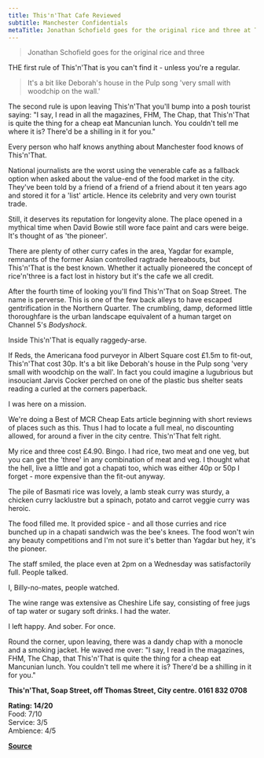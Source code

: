```yaml
---
title: This'n'That Cafe Reviewed
subtitle: Manchester Confidentials
metaTitle: Jonathan Schofield goes for the original rice and three at This & That Curry Cafe, Manchester
---
```



> Jonathan Schofield goes for the original rice and three

THE first rule of This'n'That is you can't find it - unless you're a regular.

> It's a bit like Deborah's house in the Pulp song 'very small with woodchip on the wall.'

The second rule is upon leaving This'n'That you'll bump into a posh tourist saying: "I say, I read in all the magazines, FHM, The Chap, that This'n'That is quite the thing for a cheap eat Mancunian lunch. You couldn't tell me where it is? There'd be a shilling in it for you."

Every person who half knows anything about Manchester food knows of This'n'That.

National journalists are the worst using the venerable cafe as a fallback option when asked about the value-end of the food market in the city. They've been told by a friend of a friend of a friend about it ten years ago and stored it for a 'list' article. Hence its celebrity and very own tourist trade.

Still, it deserves its reputation for longevity alone. The place opened in a mythical time when David Bowie still wore face paint and cars were beige. It's thought of as 'the pioneer'.

There are plenty of other curry cafes in the area, Yagdar for example, remnants of the former Asian controlled ragtrade hereabouts, but This'n'That is the best known. Whether it actually pioneered the concept of rice'n'three is a fact lost in history but it's the cafe we all credit. 

After the fourth time of looking you'll find This'n'That on Soap Street. The name is perverse. This is one of the few back alleys to have escaped gentrification in the Northern Quarter. The crumbling, damp, deformed little thoroughfare is the urban landscape equivalent of a human target on Channel 5's _Bodyshock_.

Inside This'n'That is equally raggedy-arse.

If Reds, the Americana food purveyor in Albert Square cost £1.5m to fit-out, This'n'That cost 30p. It's a bit like Deborah's house in the Pulp song 'very small with woodchip on the wall'. In fact you could imagine a lugubrious but insouciant Jarvis Cocker perched on one of the plastic bus shelter seats reading a curled at the corners paperback.  

I was here on a mission.

We're doing a Best of MCR Cheap Eats article beginning with short reviews of places such as this. Thus I had to locate a full meal, no discounting allowed, for around a fiver in the city centre. This'n'That felt right.

My rice and three cost £4.90. Bingo. I had rice, two meat and one veg, but you can get the 'three' in any combination of meat and veg. I thought what the hell, live a little and got a chapati too, which was either 40p or 50p I forget - more expensive than the fit-out anyway.  

The pile of Basmati rice was lovely, a lamb steak curry was sturdy, a chicken curry lacklustre but a spinach, potato and carrot veggie curry was heroic.

The food filled me. It provided spice - and all those curries and rice bunched up in a chapati sandwich was the bee's knees. The food won't win any beauty competitions and I'm not sure it's better than Yagdar but hey, it's the pioneer. 

The staff smiled, the place even at 2pm on a Wednesday was satisfactorily full. People talked.

I, Billy-no-mates, people watched.

The wine range was extensive as Cheshire Life say, consisting of free jugs of tap water or sugary soft drinks. I had the water.

I left happy. And sober. For once. 

Round the corner, upon leaving, there was a dandy chap with a monocle and a smoking jacket. He waved me over: "I say, I read in the magazines, FHM, The Chap, that This'n'That is quite the thing for a cheap eat Mancunian lunch. You couldn't tell me where it is? There'd be a shilling in it for you."

**This'n'That, Soap Street, off Thomas Street, City centre. 0161 832 0708**

**Rating: 14/20**  
Food: 7/10  
Service: 3/5  
Ambience: 4/5

**[Source](https://web.archive.org/web/20200809172108/http://old.manchesterconfidential.co.uk/Food-and-Drink/Indian/ThisnThat-Cafe-Reviewed)**
